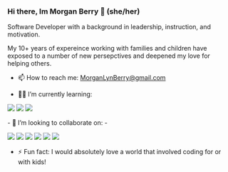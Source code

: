 ### Hi there, Im Morgan Berry 🌻 (she/her)

Software Developer with a background in leadership, instruction, and motivation.

My 10+ years of expereince working with families and children have exposed to a number of new persepctives and deepened my love for helping others.

- 📫 How to reach me: MorganLynBerry@gmail.com

- 🌱🔭 I’m currently learning:
 <p>
  <img src="https://img.shields.io/badge/React-20232A?style=for-the-badge&logo=react&logoColor=61DAFB"/>
   <img src="https://img.shields.io/badge/React Router-CA4245?style=for-the-badge&logo=reactrouter&logoColor=white"/>
   <img src="https://img.shields.io/badge/Cypress-17202C?style=for-the-badge&logo=cypress&logoColor=white"/>
</p>
- 👯 I’m looking to collaborate on:
- <p>
   <img src="https://img.shields.io/badge/JavaScript-F7DF1E?style=for-the-badge&logo=javascript&logoColor=black"/>
   <img src="https://img.shields.io/badge/HTML5-E34F26?style=for-the-badge&logo=html5&logoColor=white"/>
   <img src="https://img.shields.io/badge/CSS3-1572B6?style=for-the-badge&logo=css3&logoColor=white"/>
   <img src="https://img.shields.io/badge/Mocha-8D6748?style=for-the-badge&logo=Mocha&logoColor=white"/>
   <img src="https://img.shields.io/badge/Chai-A30701?style=for-the-badge&logo=chai&logoColor=white"/>
   <img src="https://img.shields.io/badge/npm-CB3837?style=for-the-badge&logo=npm&logoColor=white"/>
 </p>

- ⚡ Fun fact: I would absolutely love a world that involved coding for or with kids!







